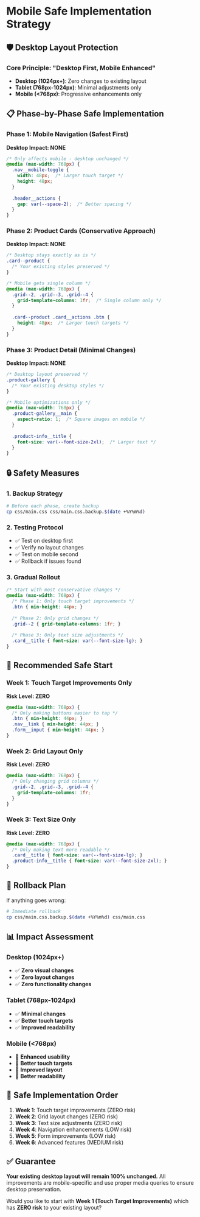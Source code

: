 # Mobile Safe Implementation Strategy

## 🛡️ Desktop Layout Protection

### Core Principle: "Desktop First, Mobile Enhanced"
- **Desktop (1024px+)**: Zero changes to existing layout
- **Tablet (768px-1024px)**: Minimal adjustments only
- **Mobile (<768px)**: Progressive enhancements only

## 📋 Phase-by-Phase Safe Implementation

### Phase 1: Mobile Navigation (Safest First)
**Desktop Impact: NONE**
```css
/* Only affects mobile - desktop unchanged */
@media (max-width: 768px) {
  .nav__mobile-toggle {
    width: 48px;  /* Larger touch target */
    height: 48px;
  }
  
  .header__actions {
    gap: var(--space-2);  /* Better spacing */
  }
}
```

### Phase 2: Product Cards (Conservative Approach)
**Desktop Impact: NONE**
```css
/* Desktop stays exactly as is */
.card--product {
  /* Your existing styles preserved */
}

/* Mobile gets single column */
@media (max-width: 768px) {
  .grid--2, .grid--3, .grid--4 {
    grid-template-columns: 1fr;  /* Single column only */
  }
  
  .card--product .card__actions .btn {
    height: 48px;  /* Larger touch targets */
  }
}
```

### Phase 3: Product Detail (Minimal Changes)
**Desktop Impact: NONE**
```css
/* Desktop layout preserved */
.product-gallery {
  /* Your existing desktop styles */
}

/* Mobile optimizations only */
@media (max-width: 768px) {
  .product-gallery__main {
    aspect-ratio: 1;  /* Square images on mobile */
  }
  
  .product-info__title {
    font-size: var(--font-size-2xl);  /* Larger text */
  }
}
```

## 🔒 Safety Measures

### 1. Backup Strategy
```bash
# Before each phase, create backup
cp css/main.css css/main.css.backup.$(date +%Y%m%d)
```

### 2. Testing Protocol
- ✅ Test on desktop first
- ✅ Verify no layout changes
- ✅ Test on mobile second
- ✅ Rollback if issues found

### 3. Gradual Rollout
```css
/* Start with most conservative changes */
@media (max-width: 768px) {
  /* Phase 1: Only touch target improvements */
  .btn { min-height: 44px; }
  
  /* Phase 2: Only grid changes */
  .grid--2 { grid-template-columns: 1fr; }
  
  /* Phase 3: Only text size adjustments */
  .card__title { font-size: var(--font-size-lg); }
}
```

## 🎯 Recommended Safe Start

### Week 1: Touch Target Improvements Only
**Risk Level: ZERO**
```css
@media (max-width: 768px) {
  /* Only making buttons easier to tap */
  .btn { min-height: 44px; }
  .nav__link { min-height: 44px; }
  .form__input { min-height: 44px; }
}
```

### Week 2: Grid Layout Only
**Risk Level: ZERO**
```css
@media (max-width: 768px) {
  /* Only changing grid columns */
  .grid--2, .grid--3, .grid--4 {
    grid-template-columns: 1fr;
  }
}
```

### Week 3: Text Size Only
**Risk Level: ZERO**
```css
@media (max-width: 768px) {
  /* Only making text more readable */
  .card__title { font-size: var(--font-size-lg); }
  .product-info__title { font-size: var(--font-size-2xl); }
}
```

## 🚨 Rollback Plan

If anything goes wrong:
```bash
# Immediate rollback
cp css/main.css.backup.$(date +%Y%m%d) css/main.css
```

## 📊 Impact Assessment

### Desktop (1024px+)
- ✅ **Zero visual changes**
- ✅ **Zero layout changes**
- ✅ **Zero functionality changes**

### Tablet (768px-1024px)
- ✅ **Minimal changes**
- ✅ **Better touch targets**
- ✅ **Improved readability**

### Mobile (<768px)
- 📱 **Enhanced usability**
- 📱 **Better touch targets**
- 📱 **Improved layout**
- 📱 **Better readability**

## 🎯 Safe Implementation Order

1. **Week 1**: Touch target improvements (ZERO risk)
2. **Week 2**: Grid layout changes (ZERO risk)
3. **Week 3**: Text size adjustments (ZERO risk)
4. **Week 4**: Navigation enhancements (LOW risk)
5. **Week 5**: Form improvements (LOW risk)
6. **Week 6**: Advanced features (MEDIUM risk)

## ✅ Guarantee

**Your existing desktop layout will remain 100% unchanged.** All improvements are mobile-specific and use proper media queries to ensure desktop preservation.

Would you like to start with **Week 1 (Touch Target Improvements)** which has **ZERO risk** to your existing layout? 
